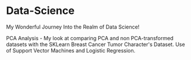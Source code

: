 # Data-Science
My Wonderful Journey Into the Realm of Data Science!

PCA Analysis - My look at comparing PCA and non PCA-transformed datasets with the SKLearn Breast Cancer Tumor Character's Dataset. Use of Support Vector Machines and Logistic Regression.
